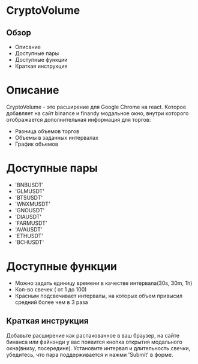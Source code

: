 # CryptoVolume

## Обзор
* Описание
* Доступные пары
* Доступные функции
* Краткая инструкция

# Описание

CryptoVolume - это расширение для Google Chrome на react. Которое добавляет на сайт binance и finandy модальное окно, внутри которого отображается дополнительная информация для торгов:
* Разница объемов торгов
* Объемы в заданных интервалах
* График объемов


# Доступные пары
* 'BNBUSDT'
* 'GLMUSDT'
* 'BTSUSDT'
* 'WNXMUSDT'
* 'GNOUSDT'
* 'DIAUSDT'
* 'FARMUSDT'
* 'AVAUSDT'
* 'ETHUSDT'
* 'BCHUSDT'


# Доступные функции
* Можно задать единицу времени в качестве интервала(30s, 30m, 1h)
* Кол-во свечек ( от 1 до 100)
* Красным подсвечивает интервалы, на которых объем привысил средний более чем в 3 раза

## Краткая инструкция
Добавьте расширение как распакованное в ваш браузер, на сайте бинанса или файнэнди у вас появится кнопка открытия модального окна(внизу, посередине). Установите интервал и длительность свечки, убедитесь, что пара поддерживается и нажми 'Submit' в форме.





